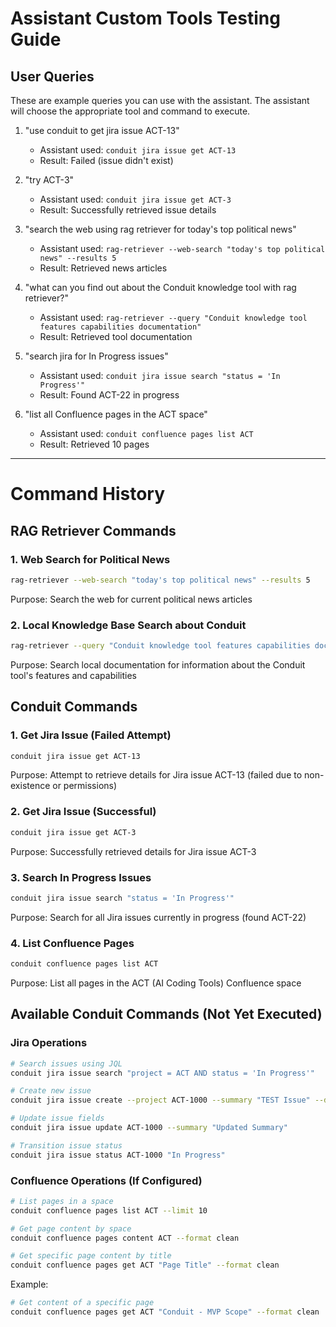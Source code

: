 # Assistant Custom Tools Testing Guide

## User Queries

These are example queries you can use with the assistant. The assistant will choose the appropriate tool and command to execute.

1. "use conduit to get jira issue ACT-13"

   - Assistant used: `conduit jira issue get ACT-13`
   - Result: Failed (issue didn't exist)

2. "try ACT-3"

   - Assistant used: `conduit jira issue get ACT-3`
   - Result: Successfully retrieved issue details

3. "search the web using rag retriever for today's top political news"

   - Assistant used: `rag-retriever --web-search "today's top political news" --results 5`
   - Result: Retrieved news articles

4. "what can you find out about the Conduit knowledge tool with rag retriever?"

   - Assistant used: `rag-retriever --query "Conduit knowledge tool features capabilities documentation"`
   - Result: Retrieved tool documentation

5. "search jira for In Progress issues"

   - Assistant used: `conduit jira issue search "status = 'In Progress'"`
   - Result: Found ACT-22 in progress

6. "list all Confluence pages in the ACT space"
   - Assistant used: `conduit confluence pages list ACT`
   - Result: Retrieved 10 pages

---

# Command History

## RAG Retriever Commands

### 1. Web Search for Political News

```bash
rag-retriever --web-search "today's top political news" --results 5
```

Purpose: Search the web for current political news articles

### 2. Local Knowledge Base Search about Conduit

```bash
rag-retriever --query "Conduit knowledge tool features capabilities documentation"
```

Purpose: Search local documentation for information about the Conduit tool's features and capabilities

## Conduit Commands

### 1. Get Jira Issue (Failed Attempt)

```bash
conduit jira issue get ACT-13
```

Purpose: Attempt to retrieve details for Jira issue ACT-13 (failed due to non-existence or permissions)

### 2. Get Jira Issue (Successful)

```bash
conduit jira issue get ACT-3
```

Purpose: Successfully retrieved details for Jira issue ACT-3

### 3. Search In Progress Issues

```bash
conduit jira issue search "status = 'In Progress'"
```

Purpose: Search for all Jira issues currently in progress (found ACT-22)

### 4. List Confluence Pages

```bash
conduit confluence pages list ACT
```

Purpose: List all pages in the ACT (AI Coding Tools) Confluence space

## Available Conduit Commands (Not Yet Executed)

### Jira Operations

```bash
# Search issues using JQL
conduit jira issue search "project = ACT AND status = 'In Progress'"

# Create new issue
conduit jira issue create --project ACT-1000 --summary "TEST Issue" --description "Issue description" --type Task

# Update issue fields
conduit jira issue update ACT-1000 --summary "Updated Summary"

# Transition issue status
conduit jira issue status ACT-1000 "In Progress"
```

### Confluence Operations (If Configured)

```bash
# List pages in a space
conduit confluence pages list ACT --limit 10

# Get page content by space
conduit confluence pages content ACT --format clean

# Get specific page content by title
conduit confluence pages get ACT "Page Title" --format clean
```

Example:

```bash
# Get content of a specific page
conduit confluence pages get ACT "Conduit - MVP Scope" --format clean
```

